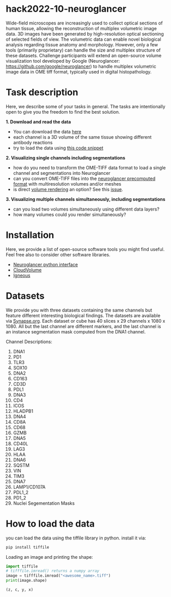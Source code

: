 # hack2022-10-neuroglancer

Wide-field microscopes are increasingly used to collect optical sections of human tissue, allowing the reconstruction of multiplex volumetric image data. 3D images have been generated by high-resolution optical sectioning of selected fields of view. The volumetric data can enable novel biological analysis regarding tissue anatomy and morphology. However, only a few tools (primarily proprietary) can handle the size and multiplex structure of these datasets. Challenge participants will extend an open-source volume visualization tool developed by Google (Neuroglancer: https://github.com/google/neuroglancer) to handle multiplex volumetric image data in OME tiff format, typically used in digital histopathology.

# Task description
Here, we describe some of your tasks in general. The tasks are intentionally open to give you the freedom to find the best solution. 

**1. Download and read the data**
  * You can download the data [here](https://www.synapse.org/#!Synapse:syn26848775)
  * each channel is a 3D volume of the same tissue showing different antibody reactions
  * try to load the data using [this code snippet](https://github.com/IAWG-CSBC-PSON/hack2022-10-neuroglancer/blob/main/README.md#how-to-load-the-data)
  
**2. Visualizing single channels including segmentations**
  * how do you need to transform the OME-TIFF data format to load a single channel and segmentations into Neuroglancer
  * can you convert OME-TIFF files into the [neuroglancer precomputed format](https://github.com/google/neuroglancer/tree/master/src/neuroglancer/datasource/precomputed) with multiresolution volumes and/or meshes
  * is direct [volume rendering](https://en.wikipedia.org/wiki/Volume_rendering) an option? See this [issue](https://github.com/google/neuroglancer/issues/186).

**3. Visualizing multiple channels simultaneously, including segmentations**
  *  can you load two volumes simultaneously using different data layers? 
  *  how many volumes could you render simultaneously? 


# Installation
Here, we provide a list of open-source software tools you might find useful. Feel free also to consider other software libraries. 
* [Neuroglancer python interface](https://github.com/google/neuroglancer/blob/master/python/README.md)
* [CloudVolume](https://github.com/seung-lab/cloud-volume)
* [Igneous](https://github.com/seung-lab/igneous)

# Datasets
We provide you with three datasets containing the same channels but feature different interesting biological findings. The datasets are available via [Synapse.org](https://www.synapse.org/#!Synapse:syn26848775).
Each dataset or cube has 40 slices x 29 channels x 1080 x 1080. All but the last channel are different markers, and the last channel is an instance segmentation mask computed from the DNA1 channel.

Channel Descriptions:
1. DNA1
2. PD1
3. TLR3
4. SOX10
5. DNA2
6. CD163
7. CD3D
8. PDL1
9. DNA3
10. CD4
11. ICOS
12. HLADPB1
13. DNA4
14. CD8A
15. CD68
16. GZMB
17. DNA5
18. CD40L
19. LAG3
20. HLAA
21. DNA6
22. SQSTM
23. VIN
24. TIM3
25. DNA7
26. LAMP1/CD107A
27. PDL1_2
28. PD1_2
29. Nuclei Segementation Masks

# How to load the data
you can load the data using the tiffile library in python.
install it via:
```python
pip install tiffile
```
Loading an image and printing the shape:
```python
import tiffile
# tifffile.imread() returns a numpy array 
image = tifffile.imread("<awesome_name>.tiff")
print(image.shape)

(z, c, y, x)
```
